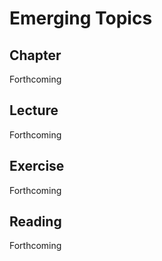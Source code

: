 # Emerging Topics

## Chapter
Forthcoming

## Lecture
Forthcoming

## Exercise
Forthcoming 

## Reading
Forthcoming 
